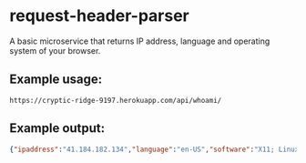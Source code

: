 # request-header-parser
A basic microservice that returns IP address, language and operating system of your browser.

## Example usage:

```url
https://cryptic-ridge-9197.herokuapp.com/api/whoami/
```

## Example output:

```json
{"ipaddress":"41.184.182.134","language":"en-US","software":"X11; Linux x86_64"}
